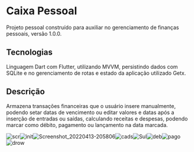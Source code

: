 # Caixa Pessoal 
Projeto pessoal construído para auxiliar no gerenciamento de finanças pessoais, versão 1.0.0.
## Tecnologias
Linguagem Dart com Flutter, utilizando MVVM, persistindo dados com SQLite e no gerenciamento de rotas e estado da aplicação utilizado Getx.  
## Descrição
Armazena transações financeiras que o usuário insere manualmente, podendo setar datas de vencimento ou editar valores e datas após a inserção de entradas ou saídas, calculando receitas e despesas, podendo marcar como débito, pagamento ou lançamento na data marcada.

![scr](https://user-images.githubusercontent.com/64455494/163285588-4c617b83-9da4-451d-8458-5c39139fd07c.jpg)![init](https://user-images.githubusercontent.com/64455494/163285613-cd07f772-251b-408f-b483-22ee02be2d8f.jpg)![Screenshot_20220413-205806](https://user-images.githubusercontent.com/64455494/163288539-55bba725-38bd-415b-af06-e8833b79d0ae.jpg)![cads](https://user-images.githubusercontent.com/64455494/163285888-deb78bb5-f824-4360-955c-c936cec93ac2.jpg)![Sul](https://user-images.githubusercontent.com/64455494/163288260-001644cb-ee18-4770-860e-8508d4951d9f.jpg)![deb](https://user-images.githubusercontent.com/64455494/163285890-34d40a15-968f-4700-8db8-ff40932471c9.jpg)![pago](https://user-images.githubusercontent.com/64455494/163285749-6cc2298f-034e-46a4-8358-fab88a92e687.jpg)![drow](https://user-images.githubusercontent.com/64455494/163285891-21977d88-3054-4d4d-8226-09b7407d5d94.jpg)


